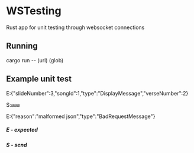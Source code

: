 # WSTesting
Rust app for unit testing through websocket connections

## Running
cargo run -- (url) (glob)

## Example unit test
E:{"slideNumber":3,"songId":1,"type":"DisplayMessage","verseNumber":2}

S:aaa

E:{"reason":"malformed json","type":"BadRequestMessage"}

##### E - expected
##### S - send
